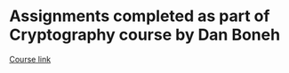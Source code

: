 # Assignments completed as part of Cryptography course by Dan Boneh
[Course link](https://www.coursera.org/learn/crypto)
